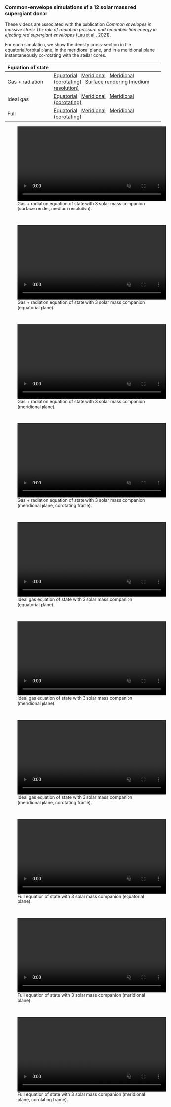 ### Common-envelope simulations of a 12 solar mass red supergiant donor
These videos are associated with the publication *Common envelopes in massive stars: The role of radiation pressure and recombination energy in ejecting red supergiant envelopes* [(Lau et al., 2021)](https://arxiv.org/abs/2111.00923).

For each simulation, we show the density cross-section in the equatorial/orbital plane, in the meridional plane, and in a meridional plane instantaneously co-rotating with the stellar cores.

| Equation&nbsp;of&nbsp;state | |
| ----------- | ----------- |
| Gas + radiation | <a href="#2M_3M_gasrad_xy">Equatorial</a> &nbsp; <a href="#2M_3M_gasrad_xz">Meridional</a> &nbsp; <a href="#2M_3M_gasrad_xz_corotate">Meridional (corotating)</a> &nbsp; <a href="#500k_3M_gasrad_surf">Surface rendering (medium resolution)</a>|
| Ideal gas | <a href="#2M_3M_ideal_xy">Equatorial</a> &nbsp; <a href="#2M_3M_ideal_xz">Meridional</a> &nbsp; <a href="#2M_3M_ideal_xz_corotate">Meridional (corotating)</a>|
| Full | <a href="#2M_3M_mesa_xy">Equatorial</a> &nbsp; <a href="#2M_3M_mesa_xz">Meridional</a> &nbsp; <a href="#2M_3M_mesa_xz_corotate">Meridional (corotating)</a>|

 <figure>
      <a id="500k_3M_gasrad_surf">
      <video class="center" src="/publication_videos/500k_3M_gasrad_surf.mp4" width="480" controls playsinline muted >Sorry, your browser doesn't support embedded videos</video>
      </a>
      <figcaption>Gas + radiation equation of state with 3 solar mass companion (surface render, medium resolution).</figcaption>
 </figure>
 <br>
 <figure>
      <a id="2M_3M_gasrad_xy">
      <video class="center" src="/publication_videos/2M_3M_gasrad_xy.mp4" width="480" controls playsinline muted >Sorry, your browser doesn't support embedded videos</video>
      </a>
      <figcaption>Gas + radiation equation of state with 3 solar mass companion (equatorial plane).</figcaption>
 </figure>
 <br>
 <figure>
      <a id="2M_3M_gasrad_xz">
      <video class="center" src="/publication_videos/2M_3M_gasrad_xz.mp4" width="480" controls playsinline muted >Sorry, your browser doesn't support embedded videos</video>
      </a>
      <figcaption>Gas + radiation equation of state with 3 solar mass companion (meridional plane).</figcaption>
 </figure>
 <br>
 <figure>
      <a id="2M_3M_gasrad_xz_corotate">
      <video class="center" src="/publication_videos/2M_3M_gasrad_xz_corotate.mp4" width="480" controls playsinline muted >Sorry, your browser doesn't support embedded videos</video>
      </a>
      <figcaption>Gas + radiation equation of state with 3 solar mass companion (meridional plane, corotating frame).</figcaption>
 </figure>
 <br>
 <figure>
      <a id="2M_3M_ideal_xy">
      <video class="center" src="/publication_videos/2M_3M_ideal_xy.mp4" width="480" controls playsinline muted >Sorry, your browser doesn't support embedded videos</video>
      </a>
      <figcaption>Ideal gas equation of state with 3 solar mass companion (equatorial plane).</figcaption>
 </figure>
 <br>
  <figure>
      <a id="2M_3M_ideal_xz">
      <video class="center" src="/publication_videos/2M_3M_ideal_xz.mp4" width="480" controls playsinline muted >Sorry, your browser doesn't support embedded videos</video>
      </a>
      <figcaption>Ideal gas equation of state with 3 solar mass companion (meridional plane).</figcaption>
 </figure>
 <br>
  <figure>
      <a id="2M_3M_ideal_xz_corotate">
      <video class="center" src="/publication_videos/2M_3M_ideal_xz_corotate.mp4" width="480" controls playsinline muted >Sorry, your browser doesn't support embedded videos</video>
      </a>
      <figcaption>Ideal gas equation of state with 3 solar mass companion (meridional plane, corotating frame).</figcaption>
 </figure>
 <br>
  <figure>
      <a id="2M_3M_mesa_xy">
      <video class="center" src="/publication_videos/2M_3M_mesa_xy.mp4" width="480" controls playsinline muted >Sorry, your browser doesn't support embedded videos</video>
      </a>
      <figcaption>Full equation of state with 3 solar mass companion (equatorial plane).</figcaption>
 </figure>
 <br>
 <figure>
      <a id="2M_3M_mesa_xz">
      <video class="center" src="/publication_videos/2M_3M_mesa_xz.mp4" width="480" controls playsinline muted >Sorry, your browser doesn't support embedded videos</video>
      </a>
      <figcaption>Full equation of state with 3 solar mass companion (meridional plane).</figcaption>
 </figure>
 <br>
  <figure>
      <a id="2M_3M_mesa_xz_corotate">
      <video class="center" src="/publication_videos/2M_3M_mesa_xz_corotate.mp4" width="480" controls playsinline muted >Sorry, your browser doesn't support embedded videos</video>
      </a>
      <figcaption>Full equation of state with 3 solar mass companion (meridional plane, corotating frame).</figcaption>
 </figure>